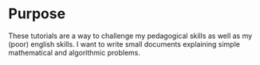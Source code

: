 # Purpose

These tutorials are a way to challenge my pedagogical skills as well as my 
(poor) english skills. I want to write small documents explaining simple 
mathematical and algorithmic problems.

